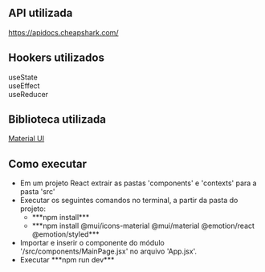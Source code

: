 ## API utilizada
https://apidocs.cheapshark.com/

## Hookers utilizados
useState<br>
useEffect<br>
useReducer

## Biblioteca utilizada
[Material UI](https://mui.com/material-ui/)

## Como executar
<ul>
  <li>Em um projeto React extrair as pastas 'components' e 'contexts' para a pasta 'src'</li>
  <li>Executar os seguintes comandos no terminal, a partir da pasta do projeto:
    <ul>
      <li> ***npm install***</li>
      <li> ***npm install @mui/icons-material @mui/material @emotion/react @emotion/styled***</li>
    </ul>
  </li>
  <li>Importar e inserir o componente do módulo '/src/components/MainPage.jsx' no arquivo 'App.jsx'.</li>
  <li>Executar ***npm run dev***</li>
</ul>
